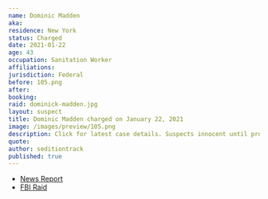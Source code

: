 ```yaml
---
name: Dominic Madden
aka:
residence: New York
status: Charged
date: 2021-01-22
age: 43
occupation: Sanitation Worker
affiliations:
jurisdiction: Federal
before: 105.png
after:
booking:
raid: dominick-madden.jpg
layout: suspect
title: Dominic Madden charged on January 22, 2021
image: /images/preview/105.png
description: Click for latest case details. Suspects innocent until proven guilty.
quote:
author: seditiontrack
published: true
---
```


- [News Report](https://brooklyneagle.com/articles/2021/01/22/brooklyn-sanitation-worker-arrested-after-feds-idd-him-as-part-of-capitol-mob/)
- [FBI Raid](https://abc7ny.com/local-dc-riot-arrests-nyc-sanitation-worker-arrested/9900913/)